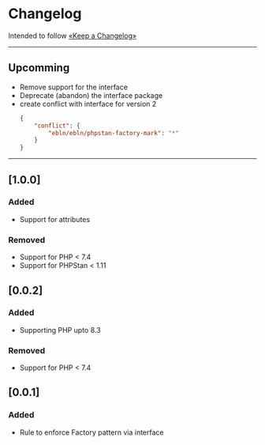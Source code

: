 Changelog
=========

Intended to follow [«Keep a Changelog»](https://keepachangelog.com/en/)

----

## Upcomming

- Remove support for the interface
- Deprecate (abandon) the interface package
- create conflict with interface for version 2
	```json
	{
		"conflict": {
			"ebln/ebln/phpstan-factory-mark": "*"
		}
	}
	```

----

## [1.0.0]

### Added
- Support for attributes

### Removed
* Support for PHP < 7.4
* Support for PHPStan < 1.11

## [0.0.2]

### Added

- Supporting PHP upto 8.3

### Removed

- Support for PHP < 7.4

## [0.0.1]

### Added

- Rule to enforce Factory pattern via interface
